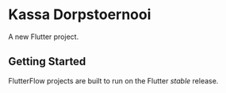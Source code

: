 # Kassa Dorpstoernooi

A new Flutter project.

## Getting Started

FlutterFlow projects are built to run on the Flutter _stable_ release.
